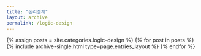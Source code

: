 ```yaml
---
title: "논리설계"
layout: archive
permalink: /logic-design
---
```



{% assign posts = site.categories.logic-design %}
{% for post in posts %} {% include archive-single.html type=page.entries_layout %} {% endfor %}